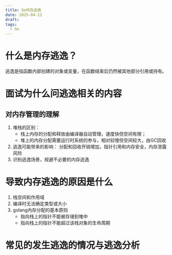 ```yaml
---
title: Go内存逃逸
date: 2025-04-12
draft: 
tags:
  - Go
---
```

# 什么是内存逃逸？

逃逸是指函数内部创建的对象或变量，在函数结束后仍然被其他部分引用或持有。

# 面试为什么问逃逸相关的内容

## 对内存管理的理解
1. 堆栈的区别：
	- 栈上内存的分配和释放由编译器自动管理，速度快但空间有限；
	- 堆上的内存分配需要运行时系统的参与，相对较慢但空间较大，由GC回收
2. 逃逸可能带来的影响：
	分配和回收开销增加，指针引用和内存安全，内存泄露风险
3. 识别逃逸场景，规避不必要的内存逃逸
# 导致内存逃逸的原因是什么

1. 栈空间和作用域
2. 编译时无法确定类型或大小
3. golang内存分配的基本原则
	- 指向栈上的指针不能被存储到堆中
	- 指向栈上的指针不能超过该栈对象的生命周期
# 常见的发生逃逸的情况与逃逸分析

